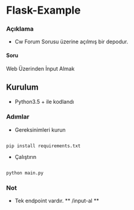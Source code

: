 # Flask-Example

### Açıklama 

- Cw Forum Sorusu üzerine açılmış bir depodur. 

#### Soru

Web Üzerinden İnput Almak

## Kurulum

- Python3.5 + ile kodlandı

### Adımlar

- Gereksinimleri kurun

```

pip install requirements.txt

```

- Çalıştırın

```

python main.py

```

### Not

- Tek endpoint vardır. ** /input-al **
